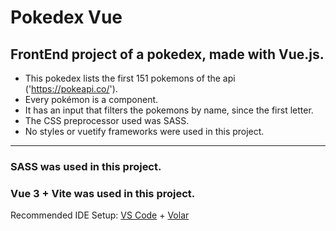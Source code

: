 # Pokedex Vue

## FrontEnd project of a pokedex, made with Vue.js.

- This pokedex lists the first 151 pokemons of the api ('https://pokeapi.co/').
- Every pokémon is a component.
- It has an input that filters the pokemons by name, since the first letter.
- The CSS preprocessor used was SASS.
- No styles or vuetify frameworks were used in this project.
---

### SASS was used in this project.
### Vue 3 + Vite was used in this project.
Recommended IDE Setup: [VS Code](https://code.visualstudio.com/) + [Volar](https://marketplace.visualstudio.com/items?itemName=Vue.volar)